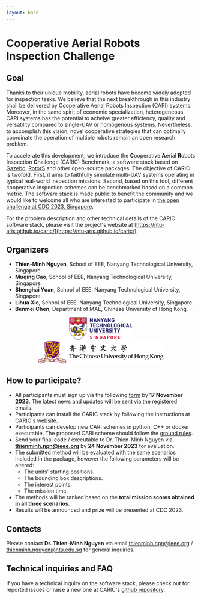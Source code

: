 ```yaml
---
layout: base
---
```

# Cooperative Aerial Robots Inspection Challenge

## Goal

Thanks to their unique mobility, aerial robots have become widely adopted for inspection tasks. We believe that the next breakthrough in this industry shall be delivered by Cooperative Aerial Robots Inspection (CARI) systems. Moreover, in the same spirit of economic specialization, heterogeneous CARI systems has the potential to acheive greater efficiency, quality and versatility compared to single-UAV or homogenous systems.
Nevertheless, to accomplish this vision, novel cooperative strategies that can optimally coordinate the operation of multiple robots remain an open research problem.

To accelerate this development, we introduce the **C**ooperative **A**erial **R**obots **I**nspection **C**hallenge (CARIC) Benchmark, a software stack based on [Gazebo](https://gazebosim.org/home), [RotorS](https://github.com/ethz-asl/rotors_simulator) and other open-source packages. The objective of CARIC is twofold. First, it aims to faithfully simulate multi-UAV systems operating in typical real-world inspection missions. Second, based on this tool, different cooperative inspection schemes can be benchmarked based on a common metric. The software stack is made public to benefit the community and we would like to welcome all who are interested to participate in [the open challenge at CDC 2023, Singapore](https://cdc2023.ieeecss.org/).

For the problem description and other technical details of the CARIC software stack, please visit the project's website at [https://ntu-aris.github.io/caric/](https://ntu-aris.github.io/caric/)

## Organizers

* **Thien-Minh Nguyen**, School of EEE, Nanyang Technological University, Singapore.
* **Muqing Cao**, School of EEE, Nanyang Technological University, Singapore.
* **Shenghai Yuan**, School of EEE, Nanyang Technological University, Singapore.
* **Lihua Xie**, School of EEE, Nanyang Technological University, Singapore.
* **Benmei Chen**, Department of MAE, Chinese University of Hong Kong.

<div style="text-align:center">
  <img src="docs/ntulogo.png" alt="ntulogo" height="60"/>
  <img src="docs/cuhk_logo_2x.png" alt="ntulogo" height="60"/>
</div>

<div style="text-align:center">
</div>


## How to participate?

* All participants must sign up via the following [form](https://docs.google.com/forms/d/e/1FAIpQLSfpaBQUJmdi6etYXH5t0bj7R-TWuU_11-lUlEfKzcUrz9Cdyw/viewform) by **17 November 2023**. The latest news and updates will be sent via the registered emails.
* Participants can install the CARIC stack by following the instructions at CARIC's [website](https://ntu-aris.github.io/caric).
* Participants can develop new CARI schemes in python, C++ or docker executable. The proposed CARI scheme should follow the [ground rules](https://ntu-aris.github.io/caric/#61-ground-rules).
* Send your final code / executable to Dr. Thien-Minh Nguyen via **thienminh.npn@ieee.org** by **24 November 2023** for evaluation.
* The submitted method will be evaluated with the same scenarios included in the package, however the following parameters will be altered:
  * The units' starting positions.
  * The bounding box descriptions.
  * The interest points.
  * The mission time.
* The methods will be ranked based on the **total mission scores obtained in all three scenarios**.
* Results will be announced and prize will be presented at CDC 2023.

## Contacts

Please contact **Dr. Thien-Minh Nguyen** via email thienminh.npn@ieee.org / thienminh.nguyen@ntu.edu.sg for general inquiries.

## Technical inquiries and FAQ

If you have a technical inquiry on the software stack, please check out for reported issues or raise a new one at CARIC's [github repository](https://github.com/ntu-aris/caric/issues).